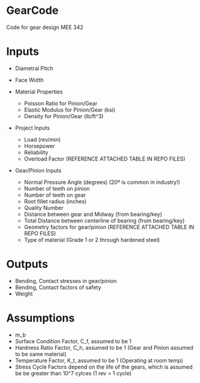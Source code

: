 # GearCode
Code for gear design MEE 342

# Inputs
- Diametral Pitch
- Face Width

- Material Properties
  - Poisson Ratio for Pinion/Gear
  - Elastic Modulus for Pinion/Gear (ksi)
  - Density for Pinion/Gear (lb/ft^3)

- Project Inputs
  - Load (rev/min)
  - Horsepower
  - Reliability
  - Overload Factor (REFERENCE ATTACHED TABLE IN REPO FILES)

- Gear/Pinion Inputs
  - Normal Pressure Angle (degrees) (20º is common in industry!)
  - Number of teeth on pinion
  - Number of teeth on gear 
  - Root fillet radius (inches)
  - Quality Number
  - Distance between gear and Midway (from bearing/key)
  - Total Distance between centerline of bearing (from bearing/key)
  - Geometry factors for gear/pinion (REFERENCE ATTACHED TABLE IN REPO FILES)
  - Type of material (Grade 1 or 2 through hardened steel)

# Outputs
- Bending, Contact stresses in gear/pinion
- Bending, Contact factors of safety
- Weight

# Assumptions
- m_b
- Surface Condition Factor, C_f, assumed to be 1 
- Hardness Ratio Factor, C_h, assumed to be 1 (Gear and Pinion assumed to be same material)
- Temperature Factor, K_t, assumed to be 1 (Operating at room temp)
- Stress Cycle Factors depend on the life of the gears, which is assumed be be greater than 10^7 cylces (1 rev = 1 cycle)

